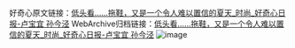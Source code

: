 好奇心原文链接：[低头看……拖鞋，又是一个令人难以置信的夏天_时尚_好奇心日报-卢宝宜 孙今泾](https://www.qdaily.com/articles/9467.html)
WebArchive归档链接：[低头看……拖鞋，又是一个令人难以置信的夏天_时尚_好奇心日报-卢宝宜 孙今泾](http://web.archive.org/web/20190623154312/https://www.qdaily.com/articles/9467.html)
![image](http://ww3.sinaimg.cn/large/007d5XDply1g3vfb1s6tij30u0344b29)